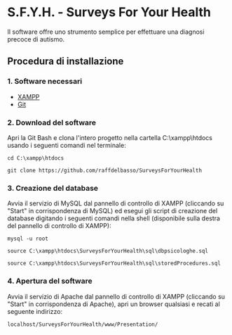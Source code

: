 # S.F.Y.H. - Surveys For Your Health
Il software offre uno strumento semplice per effettuare una diagnosi precoce di autismo.
## Procedura di installazione
### 1. Software necessari
* [XAMPP](https://www.apachefriends.org/it/index.html)
* [Git](https://git-scm.com/download/)
### 2. Download del software
Apri la Git Bash e clona l'intero progetto nella cartella C:\xampp\htdocs usando i seguenti comandi nel terminale:
```
cd C:\xampp\htdocs
```
```
git clone https://github.com/raffdelbasso/SurveysForYourHealth
```
### 3. Creazione del database
Avvia il servizio di MySQL dal pannello di controllo di XAMPP (cliccando su "Start" in corrispondenza di MySQL) ed esegui gli script di creazione del database digitando i seguenti comandi nella shell (disponibile sulla destra del pannello di controllo di XAMPP):
```
mysql -u root
```
```
source C:\xampp\htdocs\SurveysForYourHealth\sql\dbpsicologhe.sql
```
```
source C:\xampp\htdocs\SurveysForYourHealth\sql\storedProcedures.sql
```
### 4. Apertura del software
Avvia il servizio di Apache dal pannello di controllo di XAMPP (cliccando su "Start" in corrispondenza di Apache), apri un browser qualsiasi e recati al seguente indirizzo:
```
localhost/SurveysForYourHealth/www/Presentation/
```
